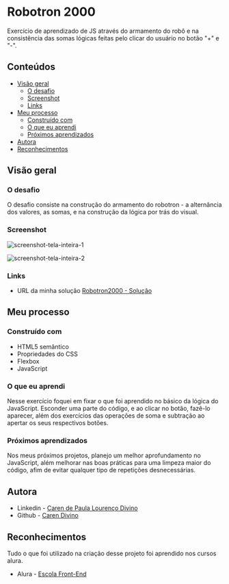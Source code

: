 # Robotron 2000
Exercício de aprendizado de JS através do armamento do robô e na consistência das somas lógicas feitas pelo clicar do usuário no botão "+" e "-".

## Conteúdos
- [Visão geral](#visão-geral)
  - [O desafio](#o-desafio)
  - [Screenshot](#screenshot)
  - [Links](#links)
- [Meu processo](#meu-processo)
  - [Construído com](#construído-com)
  - [O que eu aprendi](#o-que-eu-aprendi)
  - [Próximos aprendizados](#próximos-aprendizados)
- [Autora](#autora)
- [Reconhecimentos](#reconhecimentos)

## Visão geral

### O desafio
O desafio consiste na construção do armamento do robotron - a alternância dos valores, as somas, e na construção da lógica por trás do visual.

### Screenshot

![screenshot-tela-inteira-1](https://github.com/caredvn/robotron-2000/assets/107898347/5a948129-d92c-41b8-8498-0c6a9bcb62e7)

![screenshot-tela-inteira-2](https://github.com/caredvn/robotron-2000/assets/107898347/679b1822-bd6b-4718-b0bc-e3521e9e27e2)

### Links

- URL da minha solução [Robotron2000 - Solução](https://robotron-2000-self-rho.vercel.app)


## Meu processo

### Construído com

- HTML5 semântico
- Propriedades do CSS
- Flexbox
- JavaScript

### O que eu aprendi

Nesse exercício foquei em fixar o que foi aprendido no básico da lógica do JavaScript. Esconder uma parte do código, e ao clicar no botão, fazê-lo aparecer, além dos exercícios das operações de soma e subtração ao apertar os seus respectivos botões.

### Próximos aprendizados

Nos meus próximos projetos, planejo um melhor aprofundamento no JavaScript, além melhorar nas boas práticas para uma limpeza maior do código, afim de evitar  qualquer tipo de repetições desnecessárias.

## Autora

- Linkedin - [Caren de Paula Lourenço Divino](https://www.linkedin.com/in/carendvn/)
- Github - [Caren Divino](https://github.com/caredvn)

## Reconhecimentos

Tudo o que foi utilizado na criação desse projeto foi aprendido nos cursos alura.
- Alura - [Escola Front-End](https://www.alura.com.br/escola-front-end)
